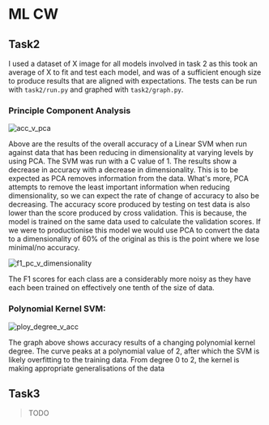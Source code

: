 # ML CW

## Task2

I used a dataset of X image for all models involved in task 2 as this took an average of X to fit and test each model, and was of a sufficient enough size to produce results that are aligned with expectations. The tests can be run with `task2/run.py` and graphed with `task2/graph.py`.

### Principle Component Analysis

<img src="task2/figs/acc_v_pca.png" alt="acc_v_pca" style="zoom:100%;" />

Above are the results of the overall accuracy of a Linear SVM when run against data that has been reducing in dimensionality at varying levels by using PCA. The SVM was run with a C value of 1. The results show a decrease in accuracy with a decrease in dimensionality. This is to be expected as PCA removes information from the data. What's more, PCA attempts to remove the least important information when reducing dimensionality, so we can expect the rate of change of accuracy to also be decreasing. The accuracy score produced by testing on test data is also lower than the score produced by cross validation. This is because, the model is trained on the same data used to calculate the validation scores. If we were to productionise this model we would use PCA to convert the data to a dimensionality of 60% of the original as this is the point where we lose minimal/no accuracy.

![f1_pc_v_dimensionality](task2/figs/f1_pc_v_dimensionality.png)

The F1 scores for each class are a considerably more noisy as they have each been trained on effectively one tenth of the size of data. 

### Polynomial Kernel SVM: 

![ploy_degree_v_acc](task2/figs/poly_degree_v_acc.png)

The graph above shows accuracy results of a changing polynomial kernel degree. The curve peaks at a polynomial value of 2, after which the SVM is likely overfitting to the training data. From degree 0 to 2, the kernel is making appropriate generalisations of the data



## Task3

> TODO